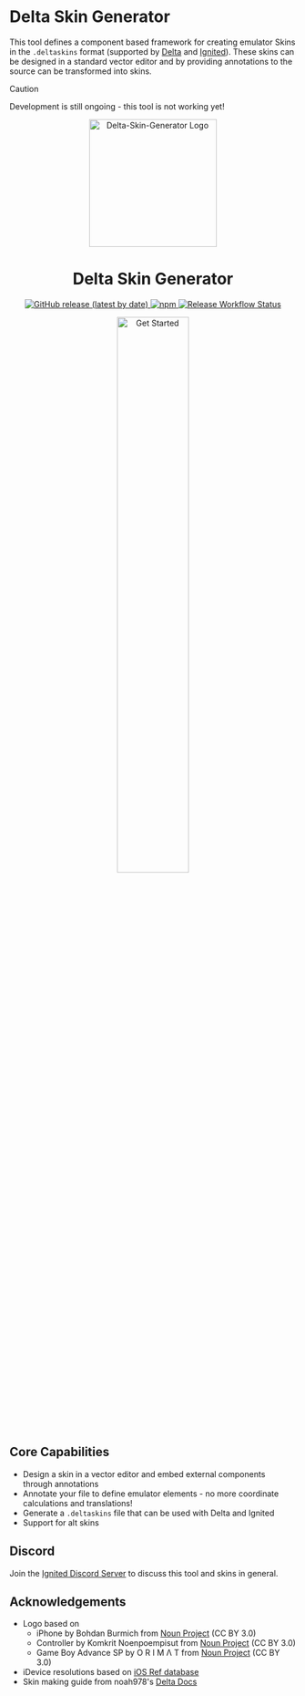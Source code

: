 # Delta Skin Generator

This tool defines a component based framework for creating emulator Skins in the `.deltaskins` format (supported by [Delta](https://github.com/rileytestut/Delta) and [Ignited](https://github.com/LitRitt/Ignited)). These skins can be designed in a standard vector editor and by providing annotations to the source can be transformed into skins.

> [!CAUTION]
> Development is still ongoing - this tool is not working yet!

<p align="center">
  <a href="https://dsg.steiler.dev/">
    <img style="width: 16em;" alt="Delta-Skin-Generator Logo" src="https://dsg.steiler.dev/_media/SkinLogo.svg">
  </a>
</p>

<h1 align="center"><strong>Delta Skin Generator</strong></h1>

<p align="center">
  <a href="https://github.com/steilerDev/delta-skin-generator/releases">
    <img alt="GitHub release (latest by date)" src="https://img.shields.io/github/v/release/steilerdev/delta-skin-generator?style=for-the-badge&logo=github&logoColor=white">
  </a>
  <a href="https://www.npmjs.com/package/delta-skin-generator">
    <img alt="npm" src="https://img.shields.io/npm/dm/delta-skin-generator?label=npm%20downloads&style=for-the-badge&logo=npm&logoColor=white">
  </a>
  <a href="https://github.com/steilerDev/delta-skin-generator/actions/workflows/build-publish.yml">
    <img alt="Release Workflow Status" src="https://img.shields.io/github/actions/workflow/status/steilerDev/delta-skin-generator/build-publish.yml?branch=main&label=Release&style=for-the-badge&logo=githubactions&logoColor=white">
  </a>
</p>
<p align="center">
  <a href="https://dsg.steiler.dev/#/guide">
    <img alt="Get Started" src="https://img.shields.io/static/v1?label=&message=Get%20Started&color=important&style=for-the-badge&logo=readthedocs&logoColor=white" style="width: 50%;">
  </a>
</p>

## Core Capabilities

- Design a skin in a vector editor and embed external components through annotations
- Annotate your file to define emulator elements - no more coordinate calculations and translations!
- Generate a `.deltaskins` file that can be used with Delta and Ignited
- Support for alt skins

## Discord

Join the [Ignited Discord Server](https://discord.gg/SKbs24Sg) to discuss this tool and skins in general.

## Acknowledgements

- Logo based on 
  - iPhone by Bohdan Burmich from <a href="https://thenounproject.com/browse/icons/term/iphone/" target="_blank" title="iPhone Icons">Noun Project</a> (CC BY 3.0)
  - Controller by Komkrit Noenpoempisut from <a href="https://thenounproject.com/browse/icons/term/controller/" target="_blank" title="Controller Icons">Noun Project</a> (CC BY 3.0)
  - Game Boy Advance SP by O R I M Λ T from <a href="https://thenounproject.com/browse/icons/term/game-boy-advance-sp/" target="_blank" title="Game Boy Advance SP Icons">Noun Project</a> (CC BY 3.0)
- iDevice resolutions based on [iOS Ref database](https://iosref.com/res)
- Skin making guide from noah978's [Delta Docs](https://noah978.gitbook.io/delta-docs/skins)

